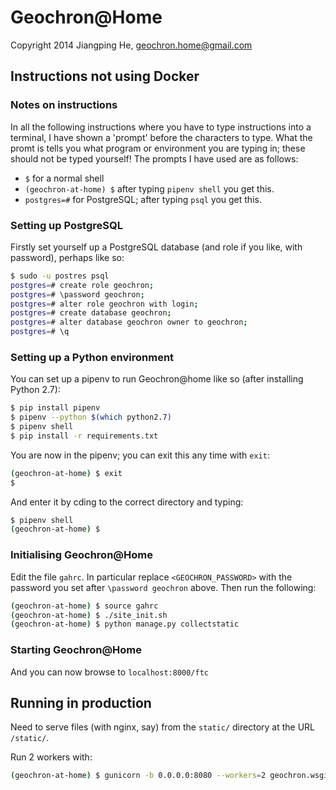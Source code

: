 # Geochron@Home

Copyright 2014 Jiangping He, geochron.home@gmail.com

## Instructions not using Docker

### Notes on instructions

In all the following instructions where you have to type instructions into a
terminal, I have shown a 'prompt' before the characters to type. What the
promt is tells you what program or environment you are typing in; these
should not be typed yourself! The prompts I have used are as follows:
- `$` for a normal shell
- `(geochron-at-home) $` after typing `pipenv shell` you get this.
- `postgres=#` for PostgreSQL; after typing `psql` you get this.

### Setting up PostgreSQL

Firstly set yourself up a PostgreSQL database (and role if you like, with
password), perhaps like so:

```sh
$ sudo -u postres psql
postgres=# create role geochron;
postgres=# \password geochron;
postgres=# alter role geochron with login;
postgres=# create database geochron;
postgres=# alter database geochron owner to geochron;
postgres=# \q
```

### Setting up a Python environment

You can set up a pipenv to run Geochron@home like so (after installing Python 2.7):

```sh
$ pip install pipenv
$ pipenv --python $(which python2.7)
$ pipenv shell
$ pip install -r requirements.txt
```

You are now in the pipenv; you can exit this any time with `exit`:

```sh
(geochron-at-home) $ exit
$
```

And enter it by cding to the correct directory and typing:

```sh
$ pipenv shell
(geochron-at-home) $
```

### Initialising Geochron@Home

Edit the file `gahrc`. In particular replace `<GEOCHRON_PASSWORD>` with the
password you set after `\password geochron` above. Then run the following:

```sh
(geochron-at-home) $ source gahrc
(geochron-at-home) $ ./site_init.sh
(geochron-at-home) $ python manage.py collectstatic
```

### Starting Geochron@Home



And you can now browse to `localhost:8000/ftc`

## Running in production

Need to serve files (with nginx, say) from the `static/` directory at the URL `/static/`.

Run 2 workers with:

```sh
(geochron-at-home) $ gunicorn -b 0.0.0.0:8080 --workers=2 geochron.wsgi
```
